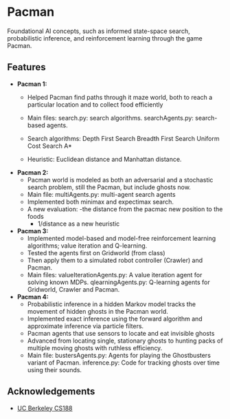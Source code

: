 # Pacman
Foundational AI concepts, such as informed state-space search, probabilistic inference, and reinforcement learning through the game Pacman.
## Features

- **Pacman 1:**
	- Helped Pacman find paths through it maze world, 
		both to reach a particular location and to collect food efficiently

	- Main files: search.py: search algorithms.
	      searchAgents.py:  search-based agents.

	- Search algorithms:
		Depth First Search
		Breadth First Search
		Uniform Cost Search
		A*
	- Heuristic: Euclidean distance and Manhattan distance.
- **Pacman 2:** 
	- Pacman world is modeled as both an adversarial and a stochastic search problem, still the Pacman, 
		but include ghosts now.
	- Main file: multiAgents.py:  multi-agent search agents
	- Implemented both minimax and expectimax search.
	- A new evaluation:
		-the distance from the pacmac new position to the foods
		- 1/distance as a new heuristic
- **Pacman 3:**
	- Implemented model-based and model-free reinforcement learning algorithms; value iteration and Q-learning. 
	- Tested the agents first on Gridworld (from class)
	- Then apply them to a simulated robot controller (Crawler) and Pacman.
	- Main files:
		valueIterationAgents.py: A value iteration agent for solving known MDPs.
		qlearningAgents.py: Q-learning agents for Gridworld, Crawler and Pacman.
- **Pacman 4:**
	- Probabilistic inference in a hidden Markov model tracks the movement of hidden ghosts in the Pacman world.
	- Implemented exact inference using the forward algorithm and approximate inference via particle filters.
	- Pacman agents that use sensors to locate and eat invisible ghosts
	- Advanced from locating single, stationary ghosts 
		to hunting packs of multiple moving ghosts with ruthless efficiency.
	- Main file: 
		bustersAgents.py:  Agents for playing the Ghostbusters variant of Pacman.
		inference.py: Code for tracking ghosts over time using their sounds.

## Acknowledgements
- [UC Berkeley CS188](https://inst.eecs.berkeley.edu/~cs188)
